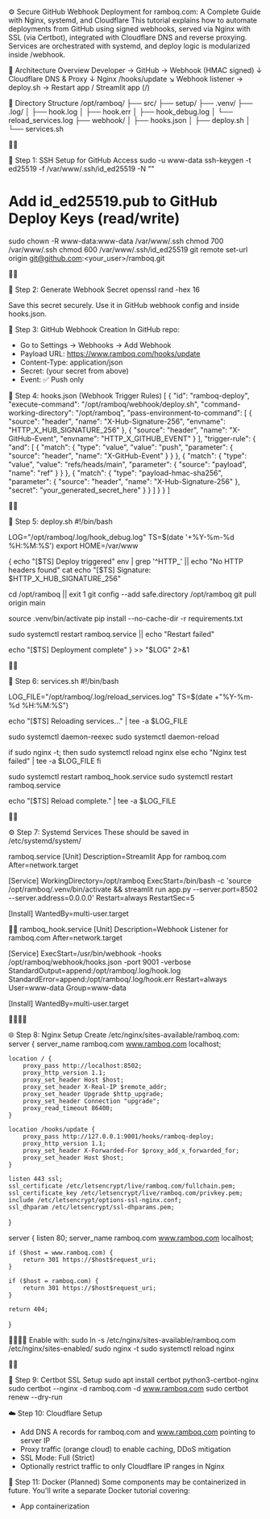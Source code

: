 ⚙️ Secure GitHub Webhook Deployment for ramboq.com: A Complete Guide with Nginx, systemd, and Cloudflare
This tutorial explains how to automate deployments from GitHub using signed webhooks, served via Nginx with SSL (via Certbot), integrated with Cloudflare DNS and reverse proxying. Services are orchestrated with systemd, and deploy logic is modularized inside /webhook.

🧭 Architecture Overview
Developer → GitHub → Webhook (HMAC signed)
             ↓
       Cloudflare DNS & Proxy
             ↓
           Nginx
       /hooks/update ↘
                    Webhook listener → deploy.sh → Restart app
             /
        Streamlit app (/)



📁 Directory Structure
/opt/ramboq/
├── src/
├── setup/
├── .venv/
├── .log/
│   ├── hook.log
│   ├── hook.err
│   ├── hook_debug.log
│   └── reload_services.log
├── webhook/
│   ├── hooks.json
│   ├── deploy.sh
│   └── services.sh



🔑 Step 1: SSH Setup for GitHub Access
sudo -u www-data ssh-keygen -t ed25519 -f /var/www/.ssh/id_ed25519 -N ""
# Add id_ed25519.pub to GitHub Deploy Keys (read/write)
sudo chown -R www-data:www-data /var/www/.ssh
chmod 700 /var/www/.ssh
chmod 600 /var/www/.ssh/id_ed25519
git remote set-url origin git@github.com:<your_user>/ramboq.git



🔐 Step 2: Generate Webhook Secret
openssl rand -hex 16


Save this secret securely. Use it in GitHub webhook config and inside hooks.json.

🔗 Step 3: GitHub Webhook Creation
In GitHub repo:
- Go to Settings → Webhooks → Add Webhook
- Payload URL: https://www.ramboq.com/hooks/update
- Content-Type: application/json
- Secret: (your secret from above)
- Event: ✅ Push only

🧬 Step 4: hooks.json (Webhook Trigger Rules)
[
  {
    "id": "ramboq-deploy",
    "execute-command": "/opt/ramboq/webhook/deploy.sh",
    "command-working-directory": "/opt/ramboq",
    "pass-environment-to-command": [
      {
        "source": "header",
        "name": "X-Hub-Signature-256",
        "envname": "HTTP_X_HUB_SIGNATURE_256"
      },
      {
        "source": "header",
        "name": "X-GitHub-Event",
        "envname": "HTTP_X_GITHUB_EVENT"
      }
    ],
    "trigger-rule": {
      "and": [
        {
          "match": {
            "type": "value",
            "value": "push",
            "parameter": {
              "source": "header",
              "name": "X-GitHub-Event"
            }
          }
        },
        {
          "match": {
            "type": "value",
            "value": "refs/heads/main",
            "parameter": {
              "source": "payload",
              "name": "ref"
            }
          }
        },
        {
          "match": {
            "type": "payload-hmac-sha256",
            "parameter": {
              "source": "header",
              "name": "X-Hub-Signature-256"
            },
            "secret": "your_generated_secret_here"
          }
        }
      ]
    }
  }
]



🧾 Step 5: deploy.sh
#!/bin/bash

LOG="/opt/ramboq/.log/hook_debug.log"
TS=$(date '+%Y-%m-%d %H:%M:%S')
export HOME=/var/www

{
  echo "[$TS] Deploy triggered"
  env | grep '^HTTP_' || echo "No HTTP headers found"
  cat
  echo "[$TS] Signature: $HTTP_X_HUB_SIGNATURE_256"

  cd /opt/ramboq || exit 1
  git config --add safe.directory /opt/ramboq
  git pull origin main

  source .venv/bin/activate
  pip install --no-cache-dir -r requirements.txt

  sudo systemctl restart ramboq.service || echo "Restart failed"

  echo "[$TS] Deployment complete"
} >> "$LOG" 2>&1



🔁 Step 6: services.sh
#!/bin/bash

LOG_FILE="/opt/ramboq/.log/reload_services.log"
TS=$(date +"%Y-%m-%d %H:%M:%S")

echo "[$TS] Reloading services..." | tee -a $LOG_FILE

sudo systemctl daemon-reexec
sudo systemctl daemon-reload

if sudo nginx -t; then
  sudo systemctl reload nginx
else
  echo "Nginx test failed" | tee -a $LOG_FILE
fi

sudo systemctl restart ramboq_hook.service
sudo systemctl restart ramboq.service

echo "[$TS] Reload complete." | tee -a $LOG_FILE



⚙️ Step 7: Systemd Services
These should be saved in /etc/systemd/system/

ramboq.service
[Unit]
Description=Streamlit App for ramboq.com
After=network.target

[Service]
WorkingDirectory=/opt/ramboq
ExecStart=/bin/bash -c 'source /opt/ramboq/.venv/bin/activate && streamlit run app.py --server.port=8502 --server.address=0.0.0.0'
Restart=always
RestartSec=5

[Install]
WantedBy=multi-user.target


ramboq_hook.service
[Unit]
Description=Webhook Listener for ramboq.com
After=network.target

[Service]
ExecStart=/usr/bin/webhook -hooks /opt/ramboq/webhook/hooks.json -port 9001 -verbose
StandardOutput=append:/opt/ramboq/.log/hook.log
StandardError=append:/opt/ramboq/.log/hook.err
Restart=always
User=www-data
Group=www-data

[Install]
WantedBy=multi-user.target



🌐 Step 8: Nginx Setup
Create /etc/nginx/sites-available/ramboq.com:
server {
    server_name ramboq.com www.ramboq.com localhost;

    location / {
        proxy_pass http://localhost:8502;
        proxy_http_version 1.1;
        proxy_set_header Host $host;
        proxy_set_header X-Real-IP $remote_addr;
        proxy_set_header Upgrade $http_upgrade;
        proxy_set_header Connection "upgrade";
        proxy_read_timeout 86400;
    }

    location /hooks/update {
        proxy_pass http://127.0.0.1:9001/hooks/ramboq-deploy;
        proxy_http_version 1.1;
        proxy_set_header X-Forwarded-For $proxy_add_x_forwarded_for;
        proxy_set_header Host $host;
    }

    listen 443 ssl;
    ssl_certificate /etc/letsencrypt/live/ramboq.com/fullchain.pem;
    ssl_certificate_key /etc/letsencrypt/live/ramboq.com/privkey.pem;
    include /etc/letsencrypt/options-ssl-nginx.conf;
    ssl_dhparam /etc/letsencrypt/ssl-dhparams.pem;
}

server {
    listen 80;
    server_name ramboq.com www.ramboq.com localhost;

    if ($host = www.ramboq.com) {
        return 301 https://$host$request_uri;
    }

    if ($host = ramboq.com) {
        return 301 https://$host$request_uri;
    }

    return 404;
}


Enable with:
sudo ln -s /etc/nginx/sites-available/ramboq.com /etc/nginx/sites-enabled/
sudo nginx -t
sudo systemctl reload nginx



🔐 Step 9: Certbot SSL Setup
sudo apt install certbot python3-certbot-nginx
sudo certbot --nginx -d ramboq.com -d www.ramboq.com
sudo certbot renew --dry-run



☁️ Step 10: Cloudflare Setup
- Add DNS A records for ramboq.com and www.ramboq.com pointing to server IP
- Proxy traffic (orange cloud) to enable caching, DDoS mitigation
- SSL Mode: Full (Strict)
- Optionally restrict traffic to only Cloudflare IP ranges in Nginx

🐳 Step 11: Docker (Planned)
Some components may be containerized in future. You'll write a separate Docker tutorial covering:
- App containerization
